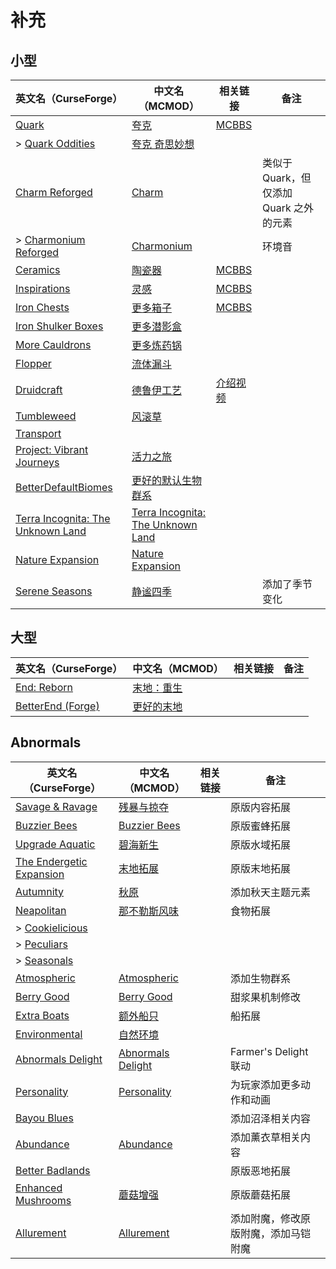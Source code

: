 # 补充

## 小型

| 英文名（CurseForge）                                                                               | 中文名（MCMOD）                                                           | 相关链接                                               | 备注                                    |
| -------------------------------------------------------------------------------------------------- | ------------------------------------------------------------------------- | ------------------------------------------------------ | --------------------------------------- |
| [Quark](https://www.curseforge.com/minecraft/mc-mods/quark)                                        | [夸克](https://www.mcmod.cn/class/527.html)                               | [MCBBS](https://www.mcbbs.net/thread-648145-1-1.html)  |                                         |
| > [Quark Oddities](https://www.curseforge.com/minecraft/mc-mods/quark-oddities)                    | [夸克 奇思妙想](https://www.mcmod.cn/class/1823.html)                     |                                                        |                                         |
| [Charm Reforged](https://www.curseforge.com/minecraft/mc-mods/charm-reforged)                      | [Charm](https://www.mcmod.cn/class/2069.html)                             |                                                        | 类似于 Quark，但仅添加 Quark 之外的元素 |
| > [Charmonium Reforged](https://www.curseforge.com/minecraft/mc-mods/charmonium-reforged)          | [Charmonium](https://www.mcmod.cn/class/3578.html)                        |                                                        | 环境音                                  |
| [Ceramics](https://www.curseforge.com/minecraft/mc-mods/ceramics)                                  | [陶瓷器](https://www.mcmod.cn/class/1427.html)                            | [MCBBS](https://www.mcbbs.net/thread-686501-1-1.html)  |                                         |
| [Inspirations](https://www.curseforge.com/minecraft/mc-mods/inspirations)                          | [灵感](https://www.mcmod.cn/class/1122.html)                              | [MCBBS](https://www.mcbbs.net/thread-940567-1-1.html)  |                                         |
| [Iron Chests](https://www.curseforge.com/minecraft/mc-mods/iron-chests)                            | [更多箱子](https://www.mcmod.cn/class/20.html)                            | [MCBBS](https://www.mcbbs.net/thread-372723-1-1.html)  |                                         |
| [Iron Shulker Boxes](https://www.curseforge.com/minecraft/mc-mods/iron-shulker-boxes)              | [更多潜影盒](https://www.mcmod.cn/class/1974.html)                        |                                                        |                                         |
| [More Cauldrons](https://www.curseforge.com/minecraft/mc-mods/more-cauldrons)                      | [更多炼药锅](https://www.mcmod.cn/class/2223.html)                        |                                                        |                                         |
| [Flopper](https://www.curseforge.com/minecraft/mc-mods/flopper)                                    | [流体漏斗](https://www.mcmod.cn/class/2096.html)                          |                                                        |                                         |
| [Druidcraft](https://www.curseforge.com/minecraft/mc-mods/druidcraft)                              | [德鲁伊工艺](https://www.mcmod.cn/class/3479.html)                        | [介绍视频](https://www.bilibili.com/video/av413176041) |                                         |
| [Tumbleweed](https://www.curseforge.com/minecraft/mc-mods/tumbleweed)                              | [风滚草](https://www.mcmod.cn/class/1880.html)                            |                                                        |                                         |
| [Transport](https://www.curseforge.com/minecraft/mc-mods/transport)                                |                                                                           |                                                        |                                         |
| [Project: Vibrant Journeys](https://www.curseforge.com/minecraft/mc-mods/project-vibrant-journeys) | [活力之旅](https://www.mcmod.cn/class/1564.html)                          |                                                        |                                         |
| [BetterDefaultBiomes](https://www.curseforge.com/minecraft/mc-mods/better-default-biomes)          | [更好的默认生物群系](https://www.mcmod.cn/class/3604.html)                |                                                        |                                         |
| [Terra Incognita: The Unknown Land](https://www.curseforge.com/minecraft/mc-mods/terraincognita)   | [Terra Incognita: The Unknown Land](https://www.mcmod.cn/class/3784.html) |                                                        |                                         |
| [Nature Expansion](https://www.curseforge.com/minecraft/mc-mods/nature-expansion)                  | [Nature Expansion](https://www.mcmod.cn/class/3914.html)                  |                                                        |                                         |
| [Serene Seasons](https://www.curseforge.com/minecraft/mc-mods/serene-seasons)                      | [静谧四季](https://www.mcmod.cn/class/1132.html)                          |                                                        | 添加了季节变化                          |

## 大型

| 英文名（CurseForge）                                                                   | 中文名（MCMOD）                                    | 相关链接 | 备注 |
| -------------------------------------------------------------------------------------- | -------------------------------------------------- | -------- | ---- |
| [End: Reborn](https://www.curseforge.com/minecraft/mc-mods/end-reborn)                 | [末地：重生](https://www.mcmod.cn/class/2240.html) |          |      |
| [BetterEnd (Forge)](https://www.curseforge.com/minecraft/mc-mods/betterend-forge-port) | [更好的末地](https://www.mcmod.cn/class/3163.html) |          |      |

## Abnormals

| 英文名（CurseForge）                                                                  | 中文名（MCMOD）                                           | 相关链接 | 备注                                 |
| ------------------------------------------------------------------------------------- | --------------------------------------------------------- | -------- | ------------------------------------ |
| [Savage & Ravage](https://www.curseforge.com/minecraft/mc-mods/savage-and-ravage)     | [残暴与掠夺](https://www.mcmod.cn/class/3481.html)        |          | 原版内容拓展                         |
| [Buzzier Bees](https://www.curseforge.com/minecraft/mc-mods/buzzier-bees)             | [Buzzier Bees](https://www.mcmod.cn/class/2326.html)      |          | 原版蜜蜂拓展                         |
| [Upgrade Aquatic](https://www.curseforge.com/minecraft/mc-mods/upgrade-aquatic)       | [碧海新生](https://www.mcmod.cn/class/2916.html)          |          | 原版水域拓展                         |
| [The Endergetic Expansion](https://www.curseforge.com/minecraft/mc-mods/endergetic)   | [末地拓展](https://www.mcmod.cn/class/2470.html)          |          | 原版末地拓展                         |
| [Autumnity](https://www.curseforge.com/minecraft/mc-mods/autumnity)                   | [秋原](https://www.mcmod.cn/class/2412.html)              |          | 添加秋天主题元素                     |
| [Neapolitan](https://www.curseforge.com/minecraft/mc-mods/neapolitan)                 | [那不勒斯风味](https://www.mcmod.cn/class/3212.html)      |          | 食物拓展                             |
| > [Cookielicious](https://www.curseforge.com/minecraft/mc-mods/cookielicious)         |                                                           |          |                                      |
| > [Peculiars](https://www.curseforge.com/minecraft/mc-mods/peculiars)                 |                                                           |          |                                      |
| > [Seasonals](https://www.curseforge.com/minecraft/mc-mods/seasonals)                 |                                                           |          |                                      |
| [Atmospheric](https://www.curseforge.com/minecraft/mc-mods/atmospheric)               | [Atmospheric](https://www.mcmod.cn/class/3208.html)       |          | 添加生物群系                         |
| [Berry Good](https://www.curseforge.com/minecraft/mc-mods/berry-good)                 | [Berry Good](https://www.mcmod.cn/class/3480.html)        |          | 甜浆果机制修改                       |
| [Extra Boats](https://www.curseforge.com/minecraft/mc-mods/extra-boats)               | [额外船只](https://www.mcmod.cn/class/3222.html)          |          | 船拓展                               |
| [Environmental](https://www.curseforge.com/minecraft/mc-mods/environmental)           | [自然环境](https://www.mcmod.cn/class/3591.html)          |          |                                      |
| [Abnormals Delight](https://www.curseforge.com/minecraft/mc-mods/abnormals-delight)   | [Abnormals Delight](https://www.mcmod.cn/class/3585.html) |          | Farmer's Delight 联动                |
| [Personality](https://www.curseforge.com/minecraft/mc-mods/personality)               | [Personality](https://www.mcmod.cn/class/3610.html)       |          | 为玩家添加更多动作和动画             |
| [Bayou Blues](https://www.curseforge.com/minecraft/mc-mods/bayou-blues)               |                                                           |          | 添加沼泽相关内容                     |
| [Abundance](https://www.curseforge.com/minecraft/mc-mods/abundance)                   | [Abundance](https://www.mcmod.cn/class/3640.html)         |          | 添加薰衣草相关内容                   |
| [Better Badlands](https://www.curseforge.com/minecraft/mc-mods/better-badlands)       |                                                           |          | 原版恶地拓展                         |
| [Enhanced Mushrooms](https://www.curseforge.com/minecraft/mc-mods/enhanced-mushrooms) | [蘑菇增强](https://www.mcmod.cn/class/3854.html)          |          | 原版蘑菇拓展                         |
| [Allurement](https://www.curseforge.com/minecraft/mc-mods/allurement)                 | [Allurement](https://www.mcmod.cn/class/3611.html)        |          | 添加附魔，修改原版附魔，添加马铠附魔 |
